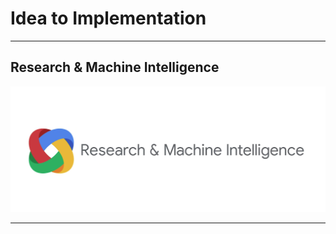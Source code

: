 # Idea to Implementation

---

## Research & Machine Intelligence

![](res/researchandmachineintelligence.png)

---
